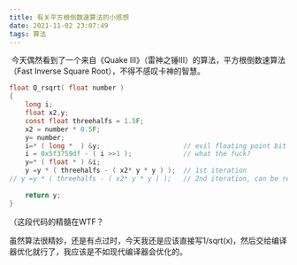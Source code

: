 ```yaml
---
title: 有关平方根倒数速算法的小感想
date: 2021-11-02 23:07:49
tags: 算法
---
```


​		今天偶然看到了一个来自《Quake III》（雷神之锤III）的算法，平方根倒数速算法（Fast Inverse Square Root），不得不感叹卡神的智慧。

```c
float Q_rsqrt( float number )
{
    long i;
    float x2,y;
    const float threehalfs = 1.5F;
    x2 = number * 0.5F;
    y= number;
    i=* ( long *  ) &y;                     // evil floating point bit hack
    i = 0x5f3759df - ( i >>1 );             // what the fuck?
    y=* ( float * ) &i;
    y =y * ( threehalfs - ( x2* y * y ) );  // 1st iteration
// y =y * ( threehalfs - ( x2* y * y ) );   // 2nd iteration, can be removed
    
    return y;
}

```

（这段代码的精髓在WTF？		

​		虽然算法很精妙，还是有点过时，今天我还是应该直接写1/sqrt(x)，然后交给编译器优化就行了，我应该是不如现代编译器会优化的。

